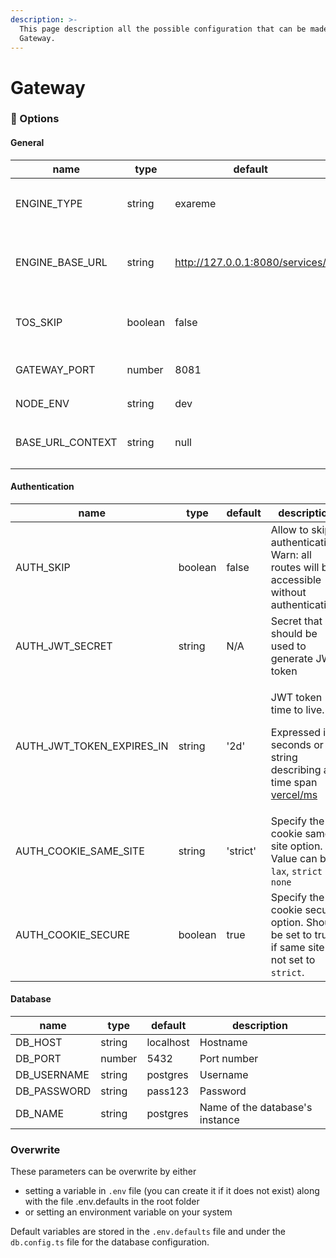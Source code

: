 ```yaml
---
description: >-
  This page description all the possible configuration that can be made in the
  Gateway.
---
```


# Gateway

### :toolbox: Options

#### General

| name               | type    | default                         | description                                                                                 |
| ------------------ | ------- | ------------------------------- | ------------------------------------------------------------------------------------------- |
| ENGINE\_TYPE       | string  | exareme                         | Define the connector that should be used : **`exareme, datashield, csv, local`**.           |
| ENGINE\_BASE\_URL  | string  | http://127.0.0.1:8080/services/ | Specify the endpoint for the data source. The parameter will be provided for the connector. |
| TOS\_SKIP          | boolean | false                           | Allow to skip the `terms of services` (this parameter is provided to the frontend)          |
| GATEWAY\_PORT      | number  | 8081                            | Indicate the port that should be used by the gateway                                        |
| NODE\_ENV          | string  | dev                             | Value can be `prod` or `dev`                                                                |
| BASE\_URL\_CONTEXT | string  | null                            | Define context of the gateway. E.g. `api` if the api is under `http://127.0.0.1/api/`       |

#### Authentication

| name                          | type    | default  | description                                                                                                                                       |
| ----------------------------- | ------- | -------- | ------------------------------------------------------------------------------------------------------------------------------------------------- |
| AUTH\_SKIP                    | boolean | false    | Allow to skip authentication. Warn: all routes will be accessible without authentication.                                                         |
| AUTH\_JWT\_SECRET             | string  | N/A      | Secret that should be used to generate JWT token                                                                                                  |
| AUTH\_JWT\_TOKEN\_EXPIRES\_IN | string  | '2d'     | <p>JWT token time to live.</p><p>Expressed in seconds or a string describing a time span <a href="https://github.com/vercel/ms">vercel/ms</a></p> |
| AUTH\_COOKIE\_SAME\_SITE      | string  | 'strict' | Specify the cookie same site option. Value can be  `lax`, `strict` or `none`                                                                      |
| AUTH\_COOKIE\_SECURE          | boolean | true     | Specify the cookie secure option. Should be set to true if same site is not set to `strict`.                                                      |

#### Database

| name         | type   | default   | description                     |
| ------------ | ------ | --------- | ------------------------------- |
| DB\_HOST     | string | localhost | Hostname                        |
| DB\_PORT     | number | 5432      | Port number                     |
| DB\_USERNAME | string | postgres  | Username                        |
| DB\_PASSWORD | string | pass123   | Password                        |
| DB\_NAME     | string | postgres  | Name of the database's instance |

### Overwrite

These parameters can be overwrite by either

* setting a variable in `.env` file (you can create it if it does not exist) along with the file .env.defaults in the root folder
* or setting an environment variable on your system

Default variables are stored in the `.env.defaults` file and under the `db.config.ts` file for the database configuration.
